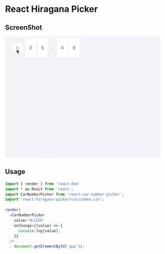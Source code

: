 # React Hiragana Picker

## ScreenShot

![](./screenshot.gif)

## Usage

```js
import { render } from 'react-dom'
import * as React from 'react';
import CarNumberPicker from 'react-car-number-picker';
import 'react-hiragana-picker/css/index.css';

render(
  <CarNumberPicker 
    value="あ1234" 
    onChange={(value) => {
      console.log(value);
    }} 
  />
  , document.getElementById('app'));
```